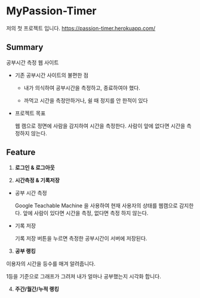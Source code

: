 # MyPassion-Timer

저의 첫 프로젝트 입니다.
https://passion-timer.herokuapp.com/

## Summary

공부시간 측정 웹 사이트 
  - 기존 공부시간 사이트의 불편한 점  
 
    - 내가 의식하여 공부시간을 측정하고, 종료하여야 했다. 
    
    - 까먹고 시간을 측정안하거나, 쉴 때 정지를 안 한적이 있다 
    
  - 프로젝트 목표
  
    웹 캠으로 정면에 사람을 감지하여 시간을 측정한다. 사람이 앞에 없다면 시간을 측정하지 않는다.

## Feature

1. **로그인 & 로그아웃**

2. **시간측정 & 기록저장**

- 공부 시간 측정 
  
  Google Teachable Machine 을 사용하여 현재 사용자의 상태를 웹캠으로 감지한다. 앞에 사람이 있다면 시간을 측정, 없다면 측정 하지 않는다.

- 기록 저장

  기록 저장 버튼을 누르면 측정한 공부시간이 서버에 저장된다.
  
3. **공부 랭킹**

이용자의 시간을 등수를 매겨 알려줍니다.

1등을 기준으로 그래프가 그려져 내가 얼마나 공부했는지 시각화 합니다. 

4. **주간/월간/누적 랭킹**
